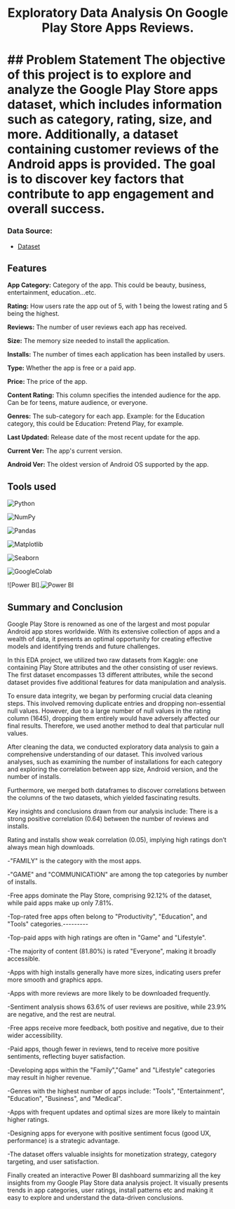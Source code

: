<h1 align='center'>Exploratory Data Analysis On Google Play Store Apps Reviews.<h1>
## Problem Statement
The objective of this project is to explore and analyze the Google Play Store apps dataset, which includes information such as category, rating, size, and more. Additionally, a dataset containing customer reviews of the Android apps is provided. The goal is to discover key factors that contribute to app engagement and overall success.


### Data Source:
- [Dataset](https://www.kaggle.com/datasets/lava18/google-play-store-apps) 


## Features

**App Category:** Category of the app. This could be beauty, business, entertainment, education...etc.

**Rating:** How users rate the app out of 5, with 1 being the lowest rating and 5 being the highest.

**Reviews:** The number of user reviews each app has received.

**Size:** The memory size needed to install the application.

**Installs:** The number of times each application has been installed by users.

**Type:** Whether the app is free or a paid app.

**Price:** The price of the app.

**Content Rating:** This column specifies the intended audience for the app. Can be for teens, mature audience, or everyone.

**Genres:** The sub-category for each app. Example: for the Education category, this could be Education: Pretend Play, for example.

**Last Updated:** Release date of the most recent update for the app.

**Current Ver:** The app's current version.

**Android Ver:** The oldest version of Android OS supported by the app.

## Tools used

![Python](https://img.shields.io/badge/Python-FFD43B?style=for-the-badge&logo=python&logoColor=blue)

![NumPy](https://img.shields.io/badge/Numpy-777BB4?style=for-the-badge&logo=numpy&logoColor=white)

![Pandas](https://img.shields.io/badge/Pandas-2C2D72?style=for-the-badge&logo=pandas&logoColor=white)

![Matplotlib](https://img.shields.io/badge/Matplotlib-%23ffffff.svg?style=for-the-badge&logo=Matplotlib&logoColor=black)

![Seaborn](https://img.shields.io/badge/Seaborn-blue?style=for-the-badge&logo=Seaborn)

![GoogleColab](https://img.shields.io/badge/GoogleColab-orange?style=for-the-badge&logo=GoogleColab)

![Power BI].![Power BI](https://img.shields.io/badge/Power%20BI-black?style=for-the-badge&logo=Power%20BI&logoColor=yellow)





## Summary and Conclusion

Google Play Store is renowned as one of the largest and most popular Android app stores worldwide. With its extensive collection of apps and a wealth of data, it presents an optimal opportunity for creating effective models and identifying trends and future challenges.

In this EDA project, we utilized two raw datasets from Kaggle: one containing Play Store attributes and the other consisting of user reviews. The first dataset encompasses 13 different attributes, while the second dataset provides five additional features for data manipulation and analysis.

To ensure data integrity, we began by performing crucial data cleaning steps. This involved removing duplicate entries and dropping non-essential null values. However, due to a large number of null values in the rating column (1645), dropping them entirely would have adversely affected our final results. Therefore, we used another method to deal that particular null values.

After cleaning the data, we conducted exploratory data analysis to gain a comprehensive understanding of our dataset. This involved various analyses, such as examining the number of installations for each category and exploring the correlation between app size, Android version, and the number of installs.

Furthermore, we merged both dataframes to discover correlations between the columns of the two datasets, which yielded fascinating results.

Key insights and conclusions drawn from our analysis include:
There is a strong positive correlation (0.64) between the number of reviews and installs.

Rating and installs show weak correlation (0.05), implying high ratings don’t always mean high downloads.

-"FAMILY" is the category with the most apps.

-"GAME" and "COMMUNICATION" are among the top categories by number of installs.

-Free apps dominate the Play Store, comprising 92.12% of the dataset, while paid apps make up only 7.81%.

-Top-rated free apps often belong to "Productivity", "Education", and "Tools" categories.---------

-Top-paid apps with high ratings are often in "Game" and "Lifestyle".

-The majority of content (81.80%) is rated "Everyone", making it broadly accessible.

-Apps with high installs generally have more sizes, indicating users prefer more smooth and graphics apps.

-Apps with more reviews are more likely to be downloaded frequently.

-Sentiment analysis shows 63.6% of user reviews are positive, while 23.9% are negative, and the rest are neutral.

-Free apps receive more feedback, both positive and negative, due to their wider accessibility.

-Paid apps, though fewer in reviews, tend to receive more positive sentiments, reflecting buyer satisfaction.

-Developing apps within the "Family","Game" and "Lifestyle" categories may result in higher revenue.

-Genres with the highest number of apps include: "Tools", "Entertainment", "Education", "Business", and "Medical".

-Apps with frequent updates and optimal sizes are more likely to maintain higher ratings.

-Designing apps for everyone with positive sentiment focus (good UX, performance) is a strategic advantage.

-The dataset offers valuable insights for monetization strategy, category targeting, and user satisfaction. 

Finally created an interactive Power BI dashboard summarizing all the key insights from my Google Play Store data analysis project.
It visually presents trends in app categories, user ratings, install patterns etc and making it easy to explore and understand the data-driven conclusions.

#


